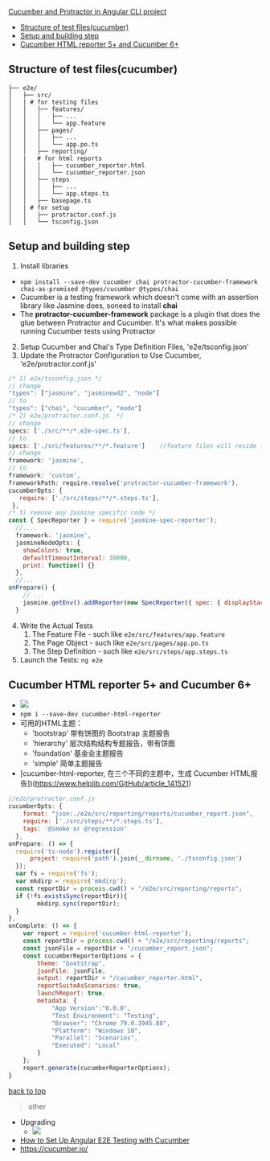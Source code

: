 [Cucumber and Protractor in Angular CLI project](#top)

- [Structure of test files(cucumber)](#structure-of-test-filescucumber)
- [Setup and building step](#setup-and-building-step)
- [Cucumber HTML reporter 5+ and Cucumber 6+](#cucumber-html-reporter-5-and-cucumber-6)

## Structure of test files(cucumber)

```shell
├── e2e/
│   ├── src/
│   | # for testing files
│   │   ├── features/
│   │   │   ├── ...
│   │   │   └── app.feature
│   │   ├── pages/
│   │   │   ├── ...
│   │   │   └── app.po.ts
│   │   ├── reporting/
│   |   # for html reports
│   │   │   ├── cucumber_reporter.html
│   │   │   └── cucumber_reporter.json
│   │   ├── steps
│   │   │   ├── ...
│   │   │   └── app.steps.ts
│   │   ├── basepage.ts
│   | # for setup
│   │   ├── protractor.conf.js
│   │   └── tsconfig.json
```

## Setup and building step

1. Install libraries
  - `npm install --save-dev cucumber chai protractor-cucumber-framework chai-as-promised @types/cucumber @types/chai`
  - Cucumber is a testing framework which doesn't come with an assertion library like Jasmine does, soneed to install **chai**
  - The **protractor-cucumber-framework** package is a plugin that does the glue between Protractor and Cucumber. It's what makes possible running Cucumber tests using Protractor
2. Setup Cucumber and Chai's Type Definition Files, 'e2e/tsconfig.json'
3. Update the Protractor Configuration to Use Cucumber, 'e2e/protractor.conf.js'

```javascript
/* 1) e2e/tsconfig.json */
// change
"types": ["jasmine", "jasminewd2", "node"]
// to
"types": ["chai", "cucumber", "node"]
/* 2) e2e/protractor.conf.js  */
// change
specs: ['./src/**/*.e2e-spec.ts'],
// to
specs: ['./src/features/**/*.feature']    //feature files will reside in the e2e/src/features folder
// change
framework: 'jasmine',
// to
framework: 'custom',
frameworkPath: require.resolve('protractor-cucumber-framework'),
cucumberOpts: {
   require: ['./src/steps/**/*.steps.ts'],
 },
/* 3) remove any Jasmine specific code */
const { SpecReporter } = require('jasmine-spec-reporter');
  //....
  framework: 'jasmine',
  jasmineNodeOpts: {
    showColors: true,
    defaultTimeoutInterval: 30000,
    print: function() {}
  },
  //...
onPrepare() {
    // ...
    jasmine.getEnv().addReporter(new SpecReporter({ spec: { displayStacktrace: true } }));
  }
```

4. Write the Actual Tests
   1. The Feature File - such like `e2e/src/features/app.feature`
   2. The Page Object - such like `e2e/src/pages/app.po.ts`
   3. The Step Definition - such like `e2e/src/steps/app.steps.ts`
5. Launch the Tests: `ng e2e`

## Cucumber HTML reporter 5+ and Cucumber 6+

- ![](https://i.imgur.com/XFRvMH6.png)
- `npm i --save-dev cucumber-html-reporter`
- 可用的HTML主题：
  - 'bootstrap'  带有饼图的 Bootstrap 主题报告
  - 'hierarchy'  层次结构结构专题报告，带有饼图
  - 'foundation' 基金会主题报告
  - 'simple'     简单主题报告
- [cucumber-html-reporter, 在三个不同的主题中，生成 Cucumber HTML报告])(https://www.helplib.com/GitHub/article_141521)

```javascript
//e2e/protractor.conf.js
cucumberOpts: {
    format: "json:./e2e/src/reporting/reports/cucumber_report.json",
    require: ['./src/steps/**/*.steps.ts'],
    tags: '@smoke or @regression'
  },
onPrepare: () => {
  require('ts-node').register({
      project: require('path').join(__dirname, './tsconfig.json')
  });
  var fs = require('fs');
  var mkdirp = require('mkdirp');
  const reportDir = process.cwd() + "/e2e/src/reporting/reports";
  if (!fs.existsSync(reportDir)){
        mkdirp.sync(reportDir);
  }
},
onComplete: () => {
    var report = require('cucumber-html-reporter');
    const reportDir = process.cwd() + "/e2e/src/reporting/reports";
    const jsonFile = reportDir + "/cucumber_report.json";
    const cucumberReporterOptions = {
        theme: "bootstrap",
        jsonFile: jsonFile,
        output: reportDir + "/cucumber_reporter.html",
        reportSuiteAsScenarios: true,
        launchReport: true,
        metadata: {
            "App Version":"0.0.0",
            "Test Environment": "Testing",
            "Browser": "Chrome 79.0.3945.88",
            "Platform": "Windows 10",
            "Parallel": "Scenarios",
            "Executed": "Local"
        }
    };
    report.generate(cucumberReporterOptions);
}
```

[back to top](#top)

> other
- Upgrading
  - ![](https://i.imgur.com/09LLGLC.png)
- [How to Set Up Angular E2E Testing with Cucumber](https://www.amadousall.com/angular-e2e-with-cucumber/)
- https://cucumber.io/
